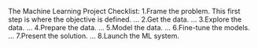The Machine Learning Project Checklist:
1.Frame the problem. This first step is where the objective is defined. ...
2.Get the data. ...
3.Explore the data. ...
4.Prepare the data. ...
5.Model the data. ...
6.Fine-tune the models. ...
7.Present the solution. ...
8.Launch the ML system.

